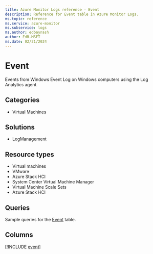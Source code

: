 ```yaml
---
title: Azure Monitor Logs reference - Event
description: Reference for Event table in Azure Monitor Logs.
ms.topic: reference
ms.service: azure-monitor
ms.subservice: logs
ms.author: edbaynash
author: EdB-MSFT
ms.date: 02/21/2024
---
```


# Event

Events from Windows Event Log on Windows computers using the Log Analytics agent.


## Categories

- Virtual Machines

## Solutions

- LogManagement

## Resource types

- Virtual machines
- VMware
- Azure Stack HCI
- System Center Virtual Machine Manager
- Virtual Machine Scale Sets
- Azure Stack HCI

## Queries

 Sample queries for the [Event](/azure/azure-monitor/reference/queries/event) table.


## Columns
  
[!INCLUDE [event](.././tables/includes/event-include.md)]

